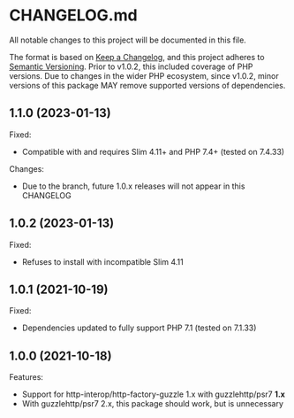 # CHANGELOG.md

All notable changes to this project will be documented in this file.

The format is based on [Keep a Changelog](https://keepachangelog.com/en/1.0.0/),
and this project adheres to [Semantic Versioning](https://semver.org/spec/v2.0.0.html).
Prior to v1.0.2, this included coverage of PHP versions.  Due to changes in the
wider PHP ecosystem, since v1.0.2, minor versions of this package MAY remove
supported versions of dependencies.

## 1.1.0 (2023-01-13)

Fixed:

- Compatible with and requires Slim 4.11+ and PHP 7.4+ (tested on 7.4.33)

Changes:

- Due to the branch, future 1.0.x releases will not appear in this CHANGELOG

## 1.0.2 (2023-01-13)

Fixed:

- Refuses to install with incompatible Slim 4.11

## 1.0.1 (2021-10-19)

Fixed:

- Dependencies updated to fully support PHP 7.1 (tested on 7.1.33)

## 1.0.0 (2021-10-18)

Features:

- Support for http-interop/http-factory-guzzle 1.x with guzzlehttp/psr7 **1.x**
- With guzzlehttp/psr7 2.x, this package should work, but is unnecessary

